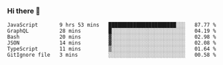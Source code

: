 ### Hi there 👋

<!-- - 🔭 I’m currently working on ...
- 🌱 I’m currently learning ...
- 👯 I’m looking to collaborate on ...
- 🤔 I’m looking for help with ...
- 💬 Ask me about ...
- 📫 How to reach me: ...
- 😄 Pronouns: ...
- ⚡ Fun fact: ... -->



<!--START_SECTION:waka-->

```text
JavaScript       9 hrs 53 mins   ██████████████████████░░░   87.77 %
GraphQL          28 mins         █░░░░░░░░░░░░░░░░░░░░░░░░   04.19 %
Bash             20 mins         ▓░░░░░░░░░░░░░░░░░░░░░░░░   02.98 %
JSON             14 mins         ▓░░░░░░░░░░░░░░░░░░░░░░░░   02.08 %
TypeScript       11 mins         ▒░░░░░░░░░░░░░░░░░░░░░░░░   01.64 %
GitIgnore file   3 mins          ░░░░░░░░░░░░░░░░░░░░░░░░░   00.58 %
```

<!--END_SECTION:waka-->
